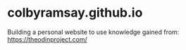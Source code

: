 # colbyramsay.github.io

Building a personal website to use knowledge gained from: https://theodinproject.com/

